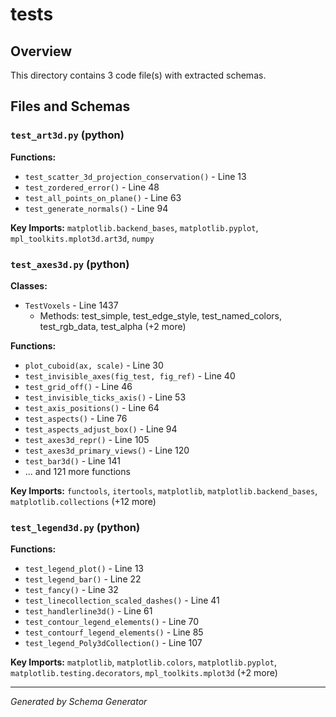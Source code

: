 # tests

## Overview

This directory contains 3 code file(s) with extracted schemas.

## Files and Schemas

### `test_art3d.py` (python)

**Functions:**
- `test_scatter_3d_projection_conservation()` - Line 13
- `test_zordered_error()` - Line 48
- `test_all_points_on_plane()` - Line 63
- `test_generate_normals()` - Line 94

**Key Imports:** `matplotlib.backend_bases`, `matplotlib.pyplot`, `mpl_toolkits.mplot3d.art3d`, `numpy`

### `test_axes3d.py` (python)

**Classes:**
- `TestVoxels` - Line 1437
  - Methods: test_simple, test_edge_style, test_named_colors, test_rgb_data, test_alpha (+2 more)

**Functions:**
- `plot_cuboid(ax, scale)` - Line 30
- `test_invisible_axes(fig_test, fig_ref)` - Line 40
- `test_grid_off()` - Line 46
- `test_invisible_ticks_axis()` - Line 53
- `test_axis_positions()` - Line 64
- `test_aspects()` - Line 76
- `test_aspects_adjust_box()` - Line 94
- `test_axes3d_repr()` - Line 105
- `test_axes3d_primary_views()` - Line 120
- `test_bar3d()` - Line 141
- ... and 121 more functions

**Key Imports:** `functools`, `itertools`, `matplotlib`, `matplotlib.backend_bases`, `matplotlib.collections` (+12 more)

### `test_legend3d.py` (python)

**Functions:**
- `test_legend_plot()` - Line 13
- `test_legend_bar()` - Line 22
- `test_fancy()` - Line 32
- `test_linecollection_scaled_dashes()` - Line 41
- `test_handlerline3d()` - Line 61
- `test_contour_legend_elements()` - Line 70
- `test_contourf_legend_elements()` - Line 85
- `test_legend_Poly3dCollection()` - Line 107

**Key Imports:** `matplotlib`, `matplotlib.colors`, `matplotlib.pyplot`, `matplotlib.testing.decorators`, `mpl_toolkits.mplot3d` (+2 more)

---
*Generated by Schema Generator*